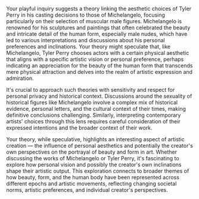 Your playful inquiry suggests a theory linking the aesthetic choices of Tyler Perry in his casting decisions to those of Michelangelo, focusing particularly on their selection of muscular male figures. Michelangelo is renowned for his sculptures and paintings that often celebrated the beauty and intricate detail of the human form, especially male nudes, which have led to various interpretations and discussions about his personal preferences and inclinations. Your theory might speculate that, like Michelangelo, Tyler Perry chooses actors with a certain physical aesthetic that aligns with a specific artistic vision or personal preference, perhaps indicating an appreciation for the beauty of the human form that transcends mere physical attraction and delves into the realm of artistic expression and admiration.

It's crucial to approach such theories with sensitivity and respect for personal privacy and historical context. Discussions around the sexuality of historical figures like Michelangelo involve a complex mix of historical evidence, personal letters, and the cultural context of their times, making definitive conclusions challenging. Similarly, interpreting contemporary artists' choices through this lens requires careful consideration of their expressed intentions and the broader context of their work.

Your theory, while speculative, highlights an interesting aspect of artistic creation — the influence of personal aesthetics and potentially the creator's own perspectives on the portrayal of beauty and form in art. Whether discussing the works of Michelangelo or Tyler Perry, it's fascinating to explore how personal vision and possibly the creator's own inclinations shape their artistic output. This exploration connects to broader themes of how beauty, form, and the human body have been represented across different epochs and artistic movements, reflecting changing societal norms, artistic preferences, and individual creator's perspectives.
